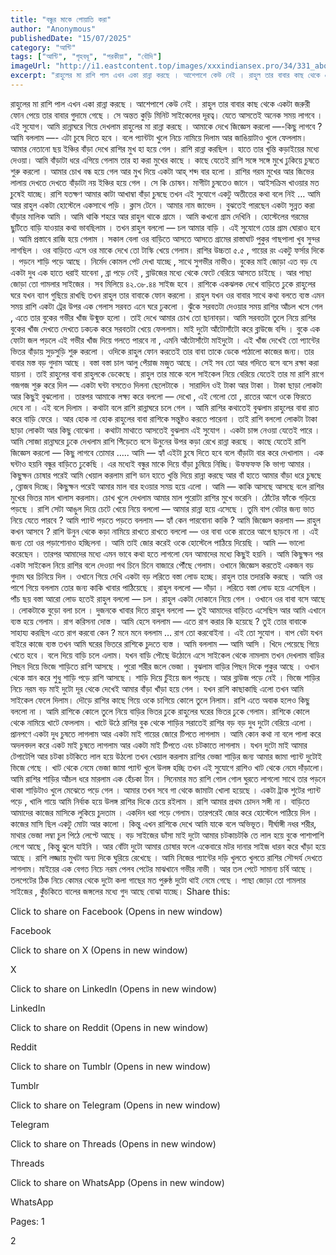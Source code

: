 ```yaml
---
title: "বন্ধুর মাকে পোয়াতি করা"
author: "Anonymous"
publishedDate: "15/07/2025"
category: "আন্টি"
tags: ["আন্টি", "গৃহবধূ", "পরকীয়া", "বৌদি"]
imageUrl: "http://i1.eastcontent.top/images/xxxindiansex.pro/34/331_about_her_pussy.jpg"
excerpt: "রাহুলের মা রাশি পাল এখন একা রান্না করছে । আশেপাশে কেউ নেই । রাহুল তার বাবার কাছ থেকে একটা জরুরী ফোন পেয়ে তার বাবার গুদামে গেছে । সে অন্তত কুড়ি মিনিট সাইকেলের দূরত্ব। যেতে আসতেই অনেক সময় লাগবে । এই..."
---
```


রাহুলের মা রাশি পাল এখন একা রান্না করছে । আশেপাশে কেউ নেই । রাহুল তার বাবার কাছ থেকে একটা জরুরী ফোন পেয়ে তার বাবার গুদামে গেছে । সে অন্তত কুড়ি মিনিট সাইকেলের দূরত্ব। যেতে আসতেই অনেক সময় লাগবে । এই সুযোগ।
আমি রান্নাঘরে গিয়ে দেখলাম রাহুলের মা রান্না করছে । আমাকে দেখে জিজ্ঞেস করলো —-কিছু লাগবে ?
আমি বললাম —- এটা চুষে দিতে হবে । বলে প্যান্টটা খুলে নিচে নামিয়ে দিলাম আর জাঙিয়াটাও খুলে ফেললাম। আমার নেতানো ছয় ইঞ্চির বাঁড়া দেখে রাশির মুখ হা হয়ে গেল ।
রাশি রান্না করছিল । হাতে তার খুন্তি কড়াইয়ের মধ্যে দেওয়া। আমি বাঁড়াটা ধরে এগিয়ে গেলাম তার হা করা মুখের কাছে । কাছে যেতেই রাশি সঙ্গে সঙ্গে মুখে ঢুকিয়ে চুষতে শুরু করলো । আমার চোখ বন্ধ হয়ে গেল আর মুখ দিয়ে একটা আহ্ শব্দ বার হলো । রাশির গরম মুখের আর জিভের লালায় দেখতে দেখতে বাঁড়াটা নয় ইঞ্চির হয়ে গেল । সে কি চোষন। মাগীটা চুষতেও জানে । আইসক্রিম খাওয়ার মত চুষেই যাচ্ছে।
রাশি যতক্ষণ আমার কাটা আখাম্বা বাঁড়া চুষছে তখন এই সুযোগে একটু অতীতের কথা বলে নিই … আমি আর রাহুল একটা হোস্টেলে একসাথে পড়ি । ক্লাস টেনে । আমার নাম জাভেদ । বুঝতেই পারছেন একটা সুন্নত করা বাঁড়ার মালিক আমি । আমি থাকি শহরে আর রাহুল থাকে গ্রামে । আমি কখনো গ্রাম দেখিনি । হোস্টেলের গরমের ছুটিতে বাড়ি যাওয়ার কথা ভাবছিলাম । তখন রাহুল বললো — চল আমার বাড়ি । এই সুযোগে তোর গ্রাম ঘোরাও হবে ।
আমি প্রস্তাবে রাজি হয়ে গেলাম । সকাল বেলা ওর বাড়িতে আসতে আসতে গ্রামের রাস্তাঘাট পুকুর গাছপালা খুব সুন্দর লাগছিল । ওর বাড়িতে এসে ওর মাকে দেখে তো টাস্কি খেয়ে গেলাম। রাশির উচ্চতা ৫.৫ , গায়ের রং একটু ফর্সার দিকে । পড়নে শাড়ি পড়ে আছে । নির্মেদ কোমল পেট দেখা যাচ্ছে , সাথে সুগভীর নাভীও। বুকের মাই জোড়া এত বড় যে একটা দুধ এক হাতে ধরাই যাবেনা , ব্রা পড়ে নেই , ব্লাউজের মধ্যে থেকে ফেটে বেরিয়ে আসতে চাইছে । আর পাছা জোড়া তো গামলার সাইজের । সব মিলিয়ে ৪২.৩৮.৪৪ সাইজ হবে ।
রাশিকে একঝলক দেখে বাড়িতে ঢুকে রাহুলের ঘরে যখন ব্যাগ গুছিয়ে রাখছি তখন রাহুল তার বাবাকে ফোন করলো ।
রাহুল যখন ওর বাবার সাথে কথা বলতে ব্যস্ত এমন সময় রাশি একটা ট্রের উপর এক গেলাস সরবত এনে ঘরে ঢুকলো । ঝুঁকে সরবতটা দেওয়ার সময় রাশির আঁচল খসে গেল , এতে তার বুকের গভীর খাঁজ উন্মুক্ত হলো । তাই দেখে আমার চোখ তো ছানাবড়া। আমি সরবতটা তুলে নিয়ে রাশির বুকের খাঁজ দেখতে দেখতে ঢকঢক করে সরবতটা খেয়ে ফেললাম। মাই দুটো আঁটোসাঁটো করে ব্লাউজে বন্দি । বুকে এক ফোটা জল পড়লে এই গভীর খাঁজ দিয়ে গলতে পারবে না , এমনি আঁটোসাঁটো মাইদুটো । এই খাঁজ দেখেই তো প্যান্টের ভিতর বাঁড়ায় সুড়সুড়ি শুরু করলো ।
ওদিকে রাহুল ফোন করতেই তার বাবা তাকে ডেকে পাঠালো কাজের জন্য। তার বাবার মস্ত বড় গুদাম আছে । বস্তা বস্তা চাল আলু পেঁয়াজ মজুত আছে । সেই সব তো আর গদিতে বসে বসে রক্ষা করা যায়না । তাই রাহুলের বাবা রাহুলকে ডেকেছে । রাহুল তার মাকে বলে সাইকেল নিয়ে বেরিয়ে যেতেই তার মা রাশি রাগে গজগজ শুরু করে দিল — একটা ঘন্টা বসতেও দিলনা ছেলেটাকে । সারাদিন ওই টাকা আর টাকা । টাকা ছাড়া লোকটা আর কিছুই বুঝলোনা ।
তারপর আমাকে লক্ষ্য করে বললো — দেখো , এই গেলো তো , রাতের আগে ওকে ফিরতে দেবে না । এই বলে দিলাম । কথাটা বলে রাশি রান্নাঘরে চলে গেল ।
আমি রাশির কথাতেই বুঝলাম রাহুলের বাবা রাত করে বাড়ি ফেরে । আর হোক না হোক রাহুলের বাবা রাশিকে সন্তুষ্টও করতে পারেনা । তাই রাশি বললো লোকটা টাকা ছাড়া লোকটা আর কিছু বোঝেনা ।
কথাটা মাথাতে আসতেই বুঝলাম এই সুযোগ । একটা চান্স নেওয়া যেতেই পারে । আমি সোজা রান্নাঘরে ঢুকে দেখলাম রাশি পিঁড়েতে বসে উনুনের উপর কড়া রেখে রান্না করছে । কাছে যেতেই রাশি জিজ্ঞেস করলো — কিছু লাগবে তোমার …..
আমি — হ্যাঁ এইটা চুষে দিতে হবে বলে বাঁড়াটা বার করে দেখালাম ।
এক ঘন্টাও হয়নি বন্ধুর বাড়িতে ঢুকেছি । এর মধ্যেই বন্ধুর মাকে দিয়ে বাঁড়া চুষিয়ে নিচ্ছি। উফফফফ কি ভাগ্য আমার ।
কিছুক্ষন চোষার পরেই আমি খেয়াল করলাম রাশি ডান হাতে খুন্তি দিয়ে রান্না করছে আর বাঁ হাতে আমার বাঁড়া ধরে চুষছে , ব্লোজব দিচ্ছে। কিছুক্ষন পরেই আমার মাল বার হওয়ার সময় হয়ে এলো । আমি — কাকি আসছে আসছে বলে রাশির মুখের ভিতর মাল খালাস করলাম। চোখ খুলে দেখলাম আমার মাল পুরোটা রাশির মুখে ভরেনি । ঠোঁটের ফাঁকে গড়িয়ে পড়ছে । রাশি সেটা আঙুল দিয়ে চেটে খেয়ে নিয়ে বললো — আমার রান্না হয়ে এসেছে । তুমি বাপ বেটার জন্য ভাত নিয়ে যেতে পারবে ?
আমি প্যান্ট পড়তে পড়তে বললাম — হ্যাঁ কেন পারবোনা কাকি ?
আমি জিজ্ঞেস করলাম — রাহুল কখন আসবে ?
রাশি উনুন থেকে কড়া নামিয়ে রাখতে রাখতে বললো — ওর বাবা ওকে রাতের আগে ছাড়বে না । এই জন্য তো ওর পড়াশোনাও হচ্ছিলনা । আমি তাই জোর করেই ওকে হোস্টেলে পাঠিয়ে দিয়েছি ।
আমি — ভালো করেছেন ।
তারপর আমাদের মধ্যে এমন ভাবে কথা হতে লাগলো যেন আমাদের মধ্যে কিছুই হয়নি । আমি কিছুক্ষন পর একটা সাইকেল নিয়ে রাশির বলে দেওয়া পথ চিনে চিনে বাজারে পৌঁছে গেলাম। ওখানে জিজ্ঞেস করতেই একজন বড় গুদাম ঘর চিনিয়ে দিল । ওখানে গিয়ে দেখি একটা বড় লরিতে বস্তা লোড হচ্ছে। রাহুল তার তদারকি করছে । আমি ওর পাশে গিয়ে বললাম তোর জন্য কাকি খাবার পাঠিয়েছে ।
রাহুল বললো — দাঁড়া ।
লরিতে বস্তা লোড হয়ে এসেছিল । পাঁচ ছয় বস্তা আরো লোড হতেই রাহুল বললো — চল ।
রাহুল একটা দোকানে নিয়ে গেল । ওখানে ওর বাবা বসে আছে । লোকটাকে বুড়ো বলা চলে । দুজনকে খাবার দিতে রাহুল বললো — তুই আমাদের বাড়িতে এসেছিস আর আমি এখানে ব্যস্ত হয়ে গেলাম । রাগ করিসনা দোস্ত ।
আমি হেসে বললাম — এতে রাগ করার কি হয়েছে ? তুই তোর বাবাকে সাহায্য করছিস এতে রাগ করবো কেন ?
মনে মনে বললাম … রাগ তো করবোইনা । এই তো সুযোগ । বাপ বেটা যখন বাইরে কাজে ব্যস্ত তখন আমি ঘরের ভিতরে রাশিকে চুদতে ব্যস্ত ।
আমি বললাম — আমি আসি । খিদে পেয়েছে গিয়ে খেতে হবে । বলে দিয়ে বাড়ি চলে এলাম। যখন বাড়ি পৌছে উঠোনে এসে সাইকেল থেকে নামলাম তখন দেখলাম বাড়ির পিছন দিয়ে ভিজে শাড়িতে রাশি আসছে । পুরো শরীর জলে ভেজা । বুঝলাম বাড়ির পিছন দিকে পুকুর আছে । ওখান থেকে স্নান করে শুধু শাড়ি পড়ে রাশি আসছে । শাড়ি দিয়ে চুঁইয়ে জল পড়ছে । আর ব্লাউজ পড়ে নেই । ভিজে শাড়ির নিচে নরম বড় মাই দুটো দূর থেকে দেখেই আমার বাঁড়া খাঁড়া হয়ে গেল । যখন রাশি কাছাকাছি এলো তখন আমি সাইকেল ফেলে দিলাম। দৌড়ে রাশির কাছে গিয়ে ওকে চাগিয়ে কোলে তুলে নিলাম। রাশি এতে অবাক হলেও কিছু বললো না ।
আমি রাশিকে কোলে তুলে নিয়ে বাড়ির ভিতর ঢুকে রাহুলের ঘরের ভিতর ঢুকে গেলাম। রাশিকে কোলে থেকে নামিয়ে খাটে ফেললাম । খাটে উঠে রাশির বুক থেকে শাড়ির সরাতেই রাশির বড় বড় দুধ দুটো বেরিয়ে এলো । প্রানপণে একটা দুধ চুষতে লাগলাম আর একটা মাই গায়ের জোরে টিপতে লাগলাম ।
আমি কোন কথা না বলে পালা করে অদলবদল করে একট মাই চুষতে লাগলাম আর একটা মাই টিপতে এবং চটকাতে লাগলাম । যখন দুটো মাই আমার টেপাটেপি আর চটকা চটকিতে লাল হয়ে উঠলো তখন খেয়াল করলাম রাশির ভেজা শাড়ির জন্য আমার জামা প্যান্ট দুটোই ভিজে গেছে । খাট থেকে নেমে ভেজা জামা প্যান্ট খুলে উলঙ্গ হচ্ছি তখন এই সুযোগে রাশিও খাট থেকে নেমে দাঁড়ালো। আমি রাশির শাড়ির আঁচল ধরে মারলাম এক হেঁচকা টান । সিনেমার মত রাশি গোল গোল ঘুরতে লাগলো সাথে তার পড়নে থাকা শাড়িটাও খুলে মেঝেতে পড়ে গেল । আমার তখন সবে গা থেকে জামাটা খোলা হয়েছে । একটা ট্রাক শুটের প্যান্ট পড়ে , খালি গায়ে আমি নির্বাক হয়ে উলঙ্গ রাশির দিকে চেয়ে রইলাম ।
রাশি আমার প্রথম চোদন সঙ্গী না । বাড়িতে আমাদের কাজের মাসিকে লুকিয়ে চুদতাম । একদিন ধরা পড়ে গেলাম। তারপরেই জোর করে হোস্টেলে পাঠিয়ে দিল । কাজের মাসি ছিল একটু মোটা আর কালো । কিন্তু এখন রাশিকে দেখে আমি যাকে বলে অভিভূত। দীর্ঘাঙ্গী নধর শরীর, মাথার ভেজা লম্বা চুল পিঠে লেপ্টে আছে । বড় সাইজের ডাঁসা মাই দুটো আমার চটকাচটকি তে লাল হয়ে বুকে পাশাপাশি লেগে আছে , কিন্তু ঝুলে যাইনি । আর বোঁটা দুটো আমার চোষার ফলে একেবারে মটর দানার সাইজ ধারন করে খাঁড়া হয়ে আছে ।
রাশি লজ্জায় মুখটা অন্য দিকে ঘুরিয়ে রেখেছে । আমি নিজের প্যান্টের দড়ি খুলতে খুলতে রাশির সৌন্দর্য দেখতে লাগলাম। মাইয়ের এক বেগত নিচে নরম পেলব পেটের মাঝখানে গভীর নাভী । আর তল পেটে সামান্য চর্বি আছে । তলপেটের ঠিক নিচে কোমর থেকে দুটো কলা গাছের মত পুরুষ্ঠ দুটো থাই নেমে গেছে । পাছা জোড়া তো গামলার সাইজের , কুঁচকিতে বালের জঙ্গলের মধ্যে গুদ আছে বোঝা যাচ্ছে।
Share this:


Click to share on Facebook (Opens in new window)


Facebook




Click to share on X (Opens in new window)


X




Click to share on LinkedIn (Opens in new window)


LinkedIn




Click to share on Reddit (Opens in new window)


Reddit




Click to share on Tumblr (Opens in new window)


Tumblr




Click to share on Telegram (Opens in new window)


Telegram




Click to share on Threads (Opens in new window)


Threads




Click to share on WhatsApp (Opens in new window)


WhatsApp


Pages: 
1
 
2
